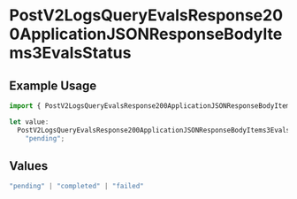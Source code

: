 # PostV2LogsQueryEvalsResponse200ApplicationJSONResponseBodyItems3EvalsStatus

## Example Usage

```typescript
import { PostV2LogsQueryEvalsResponse200ApplicationJSONResponseBodyItems3EvalsStatus } from "orq-poc-typescript-multi-env-version/models/operations";

let value:
  PostV2LogsQueryEvalsResponse200ApplicationJSONResponseBodyItems3EvalsStatus =
    "pending";
```

## Values

```typescript
"pending" | "completed" | "failed"
```